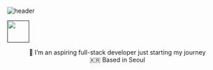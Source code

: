 ![header](https://capsule-render.vercel.app/api?type=waving&color=0:647D87,100:6DA4AA&height=200&section=header&text=Hi,%20I'm%20Dana!&fontColor=FEFBF6&fontSize=90)

<a href="">
  <img height="50" src=""/>
</a>

<p align=center>🌱 I’m an aspiring full-stack developer just starting my journey</br>
🇰🇷 Based in Seoul</p>


